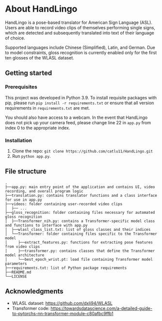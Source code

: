 # About HandLingo
HandLingo is a pose-based translator for American Sign Language (ASL). Users are able to record video clips of themselves performing single signs, which are detected and subsequently translated into text of their language of choice. 

Supported languages include Chinese (Simplified), Latin, and German. Due to model constraints, gloss recognition is currently enabled only for the first ten glosses of the WLASL dataset.

## Getting started

### Prerequisites
This project was developed in Python 3.9. To install requisite packages with pip, please run `pip install -r requirements.txt`
or ensure that all version requirements in `requirements.txt` are met. 

You should also have access to a webcam. In the event that HandLingo does not pick up your camera feed, please change line 22 in `app.py` from index 0 to the appropriate index.

### Installation
1. Clone the repo: `git clone https://github.com/catlu11/HandLingo.git`
2. Run `python app.py`.

## File structure
```
.
├──app.py: main entry point of the application and contains UI, video recording, and overall program logic
├──translation.py: contains translator functions and a class interface for use in app.py
├──videos: folder containing user-recorded video clips
│  ├── ...
├──gloss_recognition: folder containing files necessary for automated gloss recognition
│  ├──Transformer_nih.py: contains a Transformer-specific model class and functions to interface with app.py
│  ├──wlasl_class_list.txt: list of gloss classes and their indices
│  └──Transformer: folder containing files specific to the Transformer model
│     ├──extract_features.py: functions for extracting pose features from video clips
│     ├──transformer.py: contains classes that define the Transformer model architecture
│     └──best_epoch_wrist.pt: load file containing Transformer model parameters
├──requirements.txt: list of Python package requirements
├──README.md
└──LICENSE
```

## Acknowledgments
- WLASL dataset: https://github.com/dxli94/WLASL
- Transformer code: https://towardsdatascience.com/a-detailed-guide-to-pytorchs-nn-transformer-module-c80afbc9ffb1
